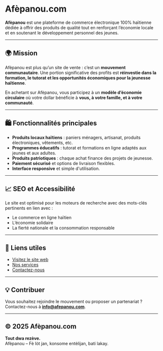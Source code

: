 # Afèpanou.com

**Afèpanou** est une plateforme de commerce électronique 100% haïtienne dédiée à offrir des produits de qualité tout en renforçant l’économie locale et en soutenant le développement personnel des jeunes.

---

## 🌍 Mission

Afèpanou est plus qu’un site de vente : c’est un **mouvement communautaire**. Une portion significative des profits est **réinvestie dans la formation, le tutorat et les opportunités économiques pour la jeunesse haïtienne**.

En achetant sur Afèpanou, vous participez à un **modèle d’économie circulaire** où votre dollar bénéficie à **vous, à votre famille, et à votre communauté**.

---

## 🛍️ Fonctionnalités principales

- **Produits locaux haïtiens** : paniers ménagers, artisanat, produits électroniques, vêtements, etc.
- **Programmes éducatifs** : tutorat et formations en ligne adaptés aux jeunes et aux adultes.
- **Produits patriotiques** : chaque achat finance des projets de jeunesse.
- **Paiement sécurisé** et options de livraison flexibles.
- **Interface responsive** et simple d'utilisation.

---

## 📈 SEO et Accessibilité

Le site est optimisé pour les moteurs de recherche avec des mots-clés pertinents en lien avec :
- Le commerce en ligne haïtien
- L’économie solidaire
- La fierté nationale et la consommation responsable

---

## 🔗 Liens utiles

- [Visitez le site web](https://afepanou.com)
- [Nos services](https://afepanou.com/services)
- [Contactez-nous](mailto:info@afepanou.com)

---

## 💡 Contribuer

Vous souhaitez rejoindre le mouvement ou proposer un partenariat ? Contactez-nous à **info@afepanou.com**.

---

## © 2025 Afèpanou.com

**Tout dwa rezève.**  
Afèpanou – Fè lòt jan, konsome entèlijan, bati lakay.

